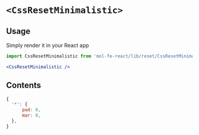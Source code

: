 # `<CssResetMinimalistic>`

## Usage

Simply render it in your React app

```jsx
import CssResetMinimalistic from 'mol-fe-react/lib/reset/CssResetMinimalistic';

<CssResetMinimalistic />
```

## Contents

```js
{
  '*': {
      pad: 0,
      mar: 0,
  },
}
```
